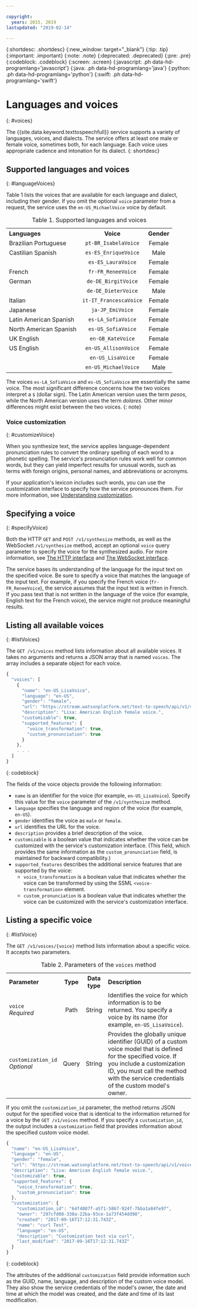 ```yaml
---

copyright:
  years: 2015, 2019
lastupdated: "2019-02-14"

---
```


{:shortdesc: .shortdesc}
{:new_window: target="_blank"}
{:tip: .tip}
{:important: .important}
{:note: .note}
{:deprecated: .deprecated}
{:pre: .pre}
{:codeblock: .codeblock}
{:screen: .screen}
{:javascript: .ph data-hd-programlang='javascript'}
{:java: .ph data-hd-programlang='java'}
{:python: .ph data-hd-programlang='python'}
{:swift: .ph data-hd-programlang='swift'}

# Languages and voices
{: #voices}

The {{site.data.keyword.texttospeechfull}} service supports a variety of languages, voices, and dialects. The service offers at least one male or female voice, sometimes both, for each language. Each voice uses appropriate cadence and intonation for its dialect.
{: shortdesc}

## Supported languages and voices
{: #languageVoices}

Table 1 lists the voices that are available for each language and dialect, including their gender. If you omit the optional `voice` parameter from a request, the service uses the `en-US_MichaelVoice` voice by default.

<table style="width:90%">
  <caption>Table 1. Supported languages and voices</caption>
  <tr>
    <th style="text-align:left">Languages</th>
    <th style="text-align:center">Voice</th>
    <th style="text-align:center">Gender</th>
  </tr>
  <tr>
    <td style="text-align:left">Brazilian Portuguese</td>
    <td style="text-align:center"><code>pt-BR_IsabelaVoice</code></td>
    <td style="text-align:center">Female</td>
  </tr>
  <tr>
    <td style="text-align:left">Castilian Spanish</td>
    <td style="text-align:center"><code>es-ES_EnriqueVoice</code></td>
    <td style="text-align:center">Male</td>
  </tr>
  <tr>
    <td></td>
    <td style="text-align:center"><code>es-ES_LauraVoice</code></td>
    <td style="text-align:center">Female</td>
  </tr>
  <tr>
    <td style="text-align:left">French</td>
    <td style="text-align:center"><code>fr-FR_ReneeVoice</code></td>
    <td style="text-align:center">Female</td>
  </tr>
  <tr>
    <td style="text-align:left">German</td>
    <td style="text-align:center"><code>de-DE_BirgitVoice</code></td>
    <td style="text-align:center">Female</td>
  </tr>
  <tr>
    <td></td>
    <td style="text-align:center"><code>de-DE_DieterVoice</code></td>
    <td style="text-align:center">Male</td>
  </tr>
  <tr>
    <td style="text-align:left">Italian</td>
    <td style="text-align:center"><code>it-IT_FrancescaVoice</code></td>
    <td style="text-align:center">Female</td>
  </tr>
  <tr>
    <td style="text-align:left">Japanese</td>
    <td style="text-align:center"><code>ja-JP_EmiVoice</code></td>
    <td style="text-align:center">Female</td>
  </tr>
  <tr>
    <td style="text-align:left">Latin American Spanish</td>
    <td style="text-align:center"><code>es-LA_SofiaVoice</code></td>
    <td style="text-align:center">Female</td>
  </tr>
  <tr>
    <td style="text-align:left">North American Spanish</td>
    <td style="text-align:center"><code>es-US_SofiaVoice</code></td>
    <td style="text-align:center">Female</td>
  </tr>
  <tr>
    <td style="text-align:left">UK English</td>
    <td style="text-align:center"><code>en-GB_KateVoice</code></td>
    <td style="text-align:center">Female</td>
  </tr>
  <tr>
    <td style="text-align:left">US English</td>
    <td style="text-align:center"><code>en-US_AllisonVoice</code></td>
    <td style="text-align:center">Female</td>
  </tr>
  <tr>
    <td></td>
    <td style="text-align:center"><code>en-US_LisaVoice</code></td>
    <td style="text-align:center">Female</td>
  </tr>
  <tr>
    <td></td>
    <td style="text-align:center"><code>en-US_MichaelVoice</code></td>
    <td style="text-align:center">Male</td>
  </tr>
</table>

The voices `es-LA_SofiaVoice` and `es-US_SofiaVoice` are essentially the same voice. The most significant difference concerns how the two voices interpret a `$` (dollar sign). The Latin American version uses the term *pesos*, while the North American version uses the term *dolares*. Other minor differences might exist between the two voices.
{: note}

### Voice customization
{: #customizeVoice}

When you synthesize text, the service applies language-dependent pronunciation rules to convert the ordinary spelling of each word to a phonetic spelling. The service's pronunciation rules work well for common words, but they can yield imperfect results for unusual words, such as terms with foreign origins, personal names, and abbreviations or acronyms.

If your application's lexicon includes such words, you can use the customization interface to specify how the service pronounces them. For more information, see [Understanding customization](/docs/services/text-to-speech/custom-intro.html).

## Specifying a voice
{: #specifyVoice}

Both the HTTP `GET` and `POST /v1/synthesize` methods, as well as the WebSocket `/v1/synthesize` method, accept an optional `voice` query parameter to specify the voice for the synthesized audio. For more information, see [The HTTP interface](/docs/services/text-to-speech/http.html) and [The WebSocket interface](/docs/services/text-to-speech/websockets.html).

The service bases its understanding of the language for the input text on the specified voice. Be sure to specify a voice that matches the language of the input text. For example, if you specify the French voice (`fr-FR_ReneeVoice`), the service assumes that the input text is written in French. If you pass text that is not written in the language of the voice (for example, English text for the French voice), the service might not produce meaningful results.

## Listing all available voices
{: #listVoices}

The `GET /v1/voices` method lists information about all available voices. It takes no arguments and returns a JSON array that is named `voices`. The array includes a separate object for each voice.

```javascript
{
  "voices": [
    {
      "name": "en-US_LisaVoice",
      "language": "en-US",
      "gender": "female",
      "url": "https://stream.watsonplatform.net/text-to-speech/api/v1/voices/en-US_LisaVoice",
      "description": "Lisa: American English female voice.",
      "customizable": true,
      "supported_features": {
        "voice_transformation": true,
        "custom_pronunciation": true
      }
    },
    . . .
  ]
}
```
{: codeblock}

The fields of the voice objects provide the following information:

-   `name` is an identifier for the voice (for example, `en-US_LisaVoice`). Specify this value for the `voice` parameter of the `/v1/synthesize` method.
-   `language` specifies the language and region of the voice (for example, `en-US`).
-   `gender` identifies the voice as `male` or `female`.
-   `url` identifies the URL for the voice.
-   `description` provides a brief description of the voice.
-   `customizable` is a boolean value that indicates whether the voice can be customized with the service's customization interface. (This field, which provides the same information as the `custom_pronunciation` field, is maintained for backward compatibility.)
-   `supported_features` describes the additional service features that are supported by the voice:
    -   `voice_transformation` is a boolean value that indicates whether the voice can be transformed by using the SSML `<voice-transformation>` element.
    -   `custom_pronunciation` is a boolean value that indicates whether the voice can be customized with the service's customization interface.

## Listing a specific voice
{: #listVoice}

The `GET /v1/voices/{voice}` method lists information about a specific voice. It accepts two parameters.

<table>
  <caption>Table 2. Parameters of the <code>voices</code> method</caption>
  <tr>
    <th style="text-align:left; width:18%">Parameter</th>
    <th style="text-align:center; width:12%">Type</th>
    <th style="text-align:center; width:12%">Data type</th>
    <th style="text-align:left">Description</th>
  </tr>
  <tr>
    <td><code>voice</code><br/><em>Required</em></td>
    <td style="text-align:center">Path</td>
    <td style="text-align:center">String</td>
    <td>
      Identifies the voice for which information is to be returned. You
      specify a voice by its name (for example, <code>en-US_LisaVoice</code>).
    </td>
  </tr>
  <tr>
    <td><code>customization_id</code><br/><em>Optional</em></td>
    <td style="text-align:center">Query</td>
    <td style="text-align:center">String</td>
    <td>
      Provides the globally unique identifier (GUID) of a custom voice
      model that is defined for the specified voice. If you include a
      customization ID, you must call the method with the service
      credentials of the custom model's owner.
    </td>
  </tr>
</table>

If you omit the `customization_id` parameter, the method returns JSON output for the specified voice that is identical to the information returned for a voice by the `GET /v1/voices` method. If you specify a `customization_id`, the output includes a `customization` field that provides information about the specified custom voice model.

```javascript
{
  "name": "en-US_LisaVoice",
  "language": "en-US",
  "gender": "female",
  "url": "https://stream.watsonplatform.net/text-to-speech/api/v1/voices/en-US_LisaVoice",
  "description": "Lisa: American English female voice.",
  "customizable": true,
  "supported_features": {
    "voice_transformation": true,
    "custom_pronunciation": true
  },
  "customization": {
    "customization_id": "64f4807f-a5f1-5867-924f-7bba1a84fe97",
    "owner": "297cfd08-330a-22ba-93ce-1a73f454dd98",
    "created": "2017-09-16T17:12:31.743Z",
    "name": "curl Test",
    "language": "en-US",
    "description": "Customization test via curl",
    "last_modified": "2017-09-16T17:12:31.743Z"
  }
}
```
{: codeblock}

The attributes of the additional `customization` field provide information such as the GUID, name, language, and description of the custom voice model. They also show the service credentials of the model's owner, the date and time at which the model was created, and the date and time of its last modification.

